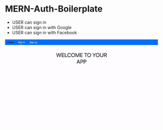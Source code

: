 # MERN-Auth-Boilerplate
- USER can sign in
- USER can sign in with Google
- USER can sign in with Facebook

![MERN](MERN.gif) 
